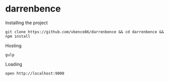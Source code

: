 # darrenbence

Installing the project
```
git clone https://github.com/vbence86/darrenbence && cd darrenbence && npm install
```
Hosting
```
gulp 
```

Loading
```
open http://localhost:9000
```
